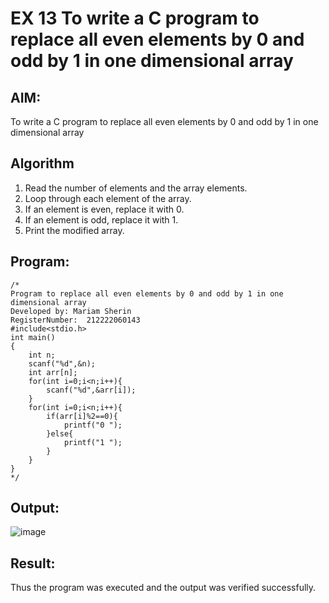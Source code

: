 # EX 13 To write a C program to replace all even elements by 0 and odd by 1 in one dimensional array
## AIM:
To write a C program to replace all even elements by 0 and odd by 1 in one dimensional array

## Algorithm
1. Read the number of elements and the array elements.
2. Loop through each element of the array.
3. If an element is even, replace it with 0.
4. If an element is odd, replace it with 1.
5. Print the modified array.
  

## Program:
```
/*
Program to replace all even elements by 0 and odd by 1 in one dimensional array
Developed by: Mariam Sherin
RegisterNumber:  212222060143
#include<stdio.h>
int main()
{
    int n;
    scanf("%d",&n);
    int arr[n];
    for(int i=0;i<n;i++){
        scanf("%d",&arr[i]);
    }
    for(int i=0;i<n;i++){
        if(arr[i]%2==0){
            printf("0 ");
        }else{
            printf("1 ");
        }
    }
}
*/
```

## Output:

![image](https://github.com/user-attachments/assets/fc175654-2dcf-4688-9792-592ea3dc9416)


## Result:
Thus the program was executed and the output was verified successfully.
